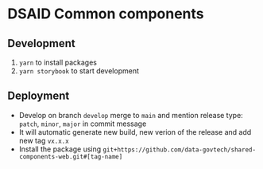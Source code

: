 # DSAID Common components

## Development

1. `yarn` to install packages
2. `yarn storybook` to start development

## Deployment

- Develop on branch `develop` merge to `main` and mention release type: `patch`, `minor`, `major` in commit message
- It will automatic generate new build, new verion of the release and add new tag `vx.x.x`
- Install the package using `git+https://github.com/data-govtech/shared-components-web.git#[tag-name]`
